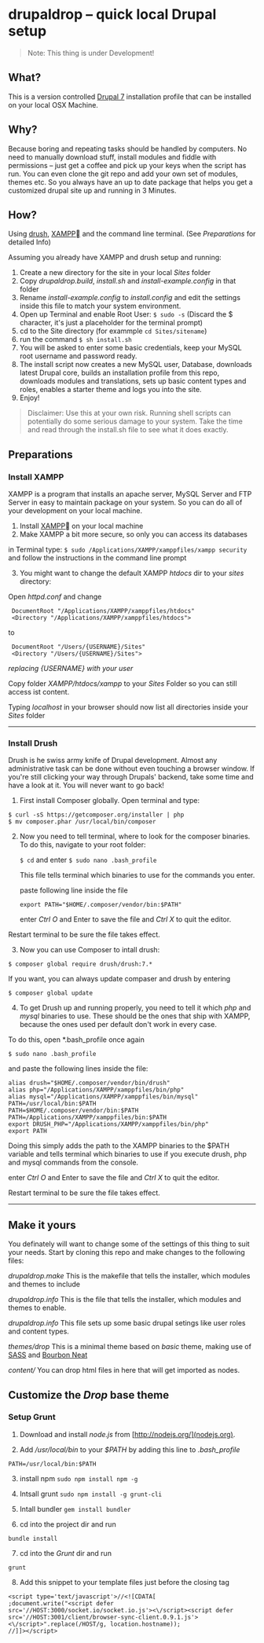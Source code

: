 # drupaldrop – quick local Drupal setup

> Note: This thing is under Development!

## What?

This is a version controlled [Drupal 7](http://www.drupal.org) installation profile that can be installed on your local OSX Machine.

## Why?

Because boring and repeating tasks should be handled by computers. No need to manually download stuff, install modules and fiddle with permissions – just get a coffee and pick up your keys when the script has run. You can even clone the git repo and add your own set of modules, themes etc. So you always have an up to date package that helps you get a customized drupal site up and running in 3 Minutes.

## How?

Using [drush](http://www.drush.org/), [XAMPP](https://www.apachefriends.org/index.html) and the command line terminal. (See *Preparations* for detailed Info)

Assuming you already have XAMPP and drush setup and running:

1. Create a new directory for the site in your local *Sites* folder
2. Copy *drupaldrop.build*, *install.sh* and *install-example.config* in that folder
3. Rename *install-example.config* to *install.config* and edit the settings inside this file to match your system environment.
4. Open up Terminal and enable Root User: `$ sudo -s` (Discard the $ character, it's just a placeholder for the terminal prompt)
5. cd to the Site directory (for exammple `cd Sites/sitename`)
6. run the command `$ sh install.sh`
7. You will be asked to enter some basic credentials, keep your MySQL root username and password ready.
8. The install script now creates a new MySQL user, Database, downloads latest Drupal core, builds an installation profile from this repo, downloads modules and translations, sets up basic content types and roles, enables a starter theme and logs you into the site. 
9. Enjoy!

> Disclaimer: Use this at your own risk. Running shell scripts can potentially do some serious damage to your system.
> Take the time and read through the install.sh file to see what it does exactly.



## Preparations

### Install XAMPP
XAMPP is a program that installs an apache server, MySQL Server and FTP Server in easy to maintain package on your system. So you can do all of your development on your local machine.

1. Install [XAMPP](https://www.apachefriends.org/index.html) on your local machine
2. Make XAMPP a bit more secure, so only you can access its databases
 
  in Terminal type:
  `$ sudo /Applications/XAMPP/xamppfiles/xampp security`
  and follow the instructions in the command line prompt

3. You might want to change the default XAMPP *htdocs* dir to your *sites* directory:

  Open *httpd.conf* and change 
 
 ```
  DocumentRoot "/Applications/XAMPP/xamppfiles/htdocs"
  <Directory "/Applications/XAMPP/xamppfiles/htdocs">
 ```
 
  to
 
 ```
  DocumentRoot "/Users/{USERNAME}/Sites"
  <Directory "/Users/{USERNAME}/Sites">
  ```
 
  *replacing {USERNAME} with your user*
 
  Copy folder *XAMPP/htdocs/xampp* to your *Sites* Folder so you can still access ist content.
  
  Typing *localhost* in your browser should now list all directories inside your *Sites* folder


---

### Install Drush
Drush is he swiss army knife of Drupal development. Almost any administrative task can be done without even touching a browser window. If you're still clicking your way through Drupals' backend, take some time and have a look at it. You will never want to go back! 

1. First install Composer globally. Open terminal and type:

 ```
$ curl -sS https://getcomposer.org/installer | php
$ mv composer.phar /usr/local/bin/composer
```

2. Now you need to tell terminal, where to look for the composer binaries.
	To do this, navigate to your root folder: 
	
	`$ cd` and enter `$ sudo nano .bash_profile`

	This file tells terminal which binaries to use for the commands you enter.

	paste following line inside the file
	
	`export PATH="$HOME/.composer/vendor/bin:$PATH"`
	
	enter *Ctrl O* and Enter to save the file and *Ctrl X* to quit the editor.

 Restart terminal to be sure the file takes effect.



3. Now you can use Composer to intall drush:

 ```
$ composer global require drush/drush:7.*
```

 If you want, you can always update compaser and drush by entering

 ```
$ composer global update
```

4. To get Drush up and running properly, you need to tell it which *php* and *mysql* binaries to use. These should be the ones that ship with XAMPP, because the ones used per default don't work in every case.

 To do this, open *.bash_profile once again  

 `$ sudo nano .bash_profile`

 and paste the following lines inside the file:


 ```
alias drush="$HOME/.composer/vendor/bin/drush"
alias php="/Applications/XAMPP/xamppfiles/bin/php"
alias mysql="/Applications/XAMPP/xamppfiles/bin/mysql"
PATH=/usr/local/bin:$PATH
PATH=$HOME/.composer/vendor/bin:$PATH
PATH=/Applications/XAMPP/xamppfiles/bin:$PATH
export DRUSH_PHP="/Applications/XAMPP/xamppfiles/bin/php"
export PATH
```
 
 Doing this simply adds the path to the XAMPP binaries to the $PATH variable and tells terminal which binaries to use if you execute drush, php and mysql commands from the console.

 enter *Ctrl O* and Enter to save the file and *Ctrl X* to quit the editor.

 Restart terminal to be sure the file takes effect.


---

## Make it yours

You definately will want to change some of the settings of this thing to suit your needs.
Start by cloning this repo and make changes to the following files:

*drupaldrop.make* This is the makefile that tells the installer, which modules and themes to include

*drupaldrop.info* This is the file that tells the installer, which modules and themes to enable.

*drupaldrop.info* This file sets up some basic drupal setings like user roles and content types.

*themes/drop* This is a minimal theme based on *basic* theme, making use of [SASS](http://sass-lang.com/) and  [Bourbon Neat](http://neat.bourbon.io/)

*content/* You can drop html files in here that will get imported as nodes.


## Customize the *Drop* base theme


### Setup Grunt

1. Download and install *node.js* from [http://nodejs.org/](nodejs.org).

2. Add */usr/local/bin* to your *$PATH* by adding this line to *.bash_profile*
 
 ```
PATH=/usr/local/bin:$PATH
```

3. install npm
`sudo npm install npm -g`

4. Intsall grunt
`sudo npm install -g grunt-cli`

5. Intall bundler
`gem install bundler`

6. cd into the project dir and run

`bundle install`

7. cd into the *Grunt* dir and run

`grunt`

8. Add this snippet to your template files just before the closing *<body>* tag

 ```
<script type='text/javascript'>//<![CDATA[
;document.write("<script defer src='//HOST:3000/socket.io/socket.io.js'><\/script><script defer src='//HOST:3001/client/browser-sync-client.0.9.1.js'><\/script>".replace(/HOST/g, location.hostname));
//]]></script>
 ```


 

